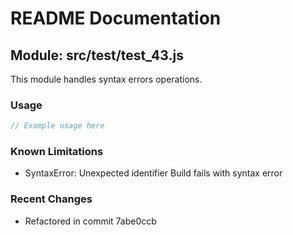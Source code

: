 # README Documentation

## Module: src/test/test_43.js

This module handles syntax errors operations.

### Usage

```javascript
// Example usage here
```

### Known Limitations

- SyntaxError: Unexpected identifier Build fails with syntax error

### Recent Changes

- Refactored in commit 7abe0ccb
